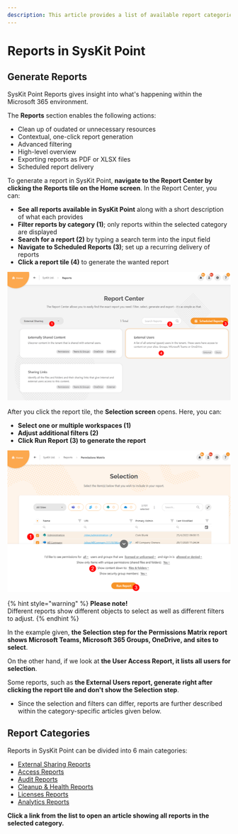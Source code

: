 ```yaml
---
description: This article provides a list of available report categories and shows how to generate reports in SysKit Point.
---
```


# Reports in SysKit Point

## Generate Reports

SysKit Point Reports gives insight into what's happening within the Microsoft 365 environment. 

The **Reports** section enables the following actions:
* Clean up of oudated or unnecessary resources
* Contextual, one-click report generation
* Advanced filtering
* High-level overview
* Exporting reports as PDF or XLSX files
* Scheduled report delivery


To generate a report in SysKit Point, **navigate to the Report Center by clicking the Reports tile on the Home screen**.
In the Report Center, you can:
* **See all reports available in SysKit Point** along with a short description of what each provides
* **Filter reports by category (1)**; only reports within the selected category are displayed
* **Search for a report (2)** by typing a search term into the input field
* **Navigate to Scheduled Reports (3)**; set up a recurring delivery of reports 
* **Click a report tile (4)** to generate the wanted report

![SysKit Point - Report Center](../../.gitbook/assets/generate_reports_overview-report_center.png)

After you click the report tile, the **Selection screen** opens.
Here, you can:
* **Select one or multiple workspaces (1)**
* **Adjust additional filters (2)**
* **Click Run Report (3) to generate the report**

![Generating Reports - Selection Screen](../../.gitbook/assets/generate_reports_overview-selection_step.png)

{% hint style="warning" %}
**Please note!**  
Different reports show different objects to select as well as different filters to adjust. 
{% endhint %}

In the example given, **the Selection step for the Permissions Matrix report shows Microsoft Teams, Microsoft 365 Groups, OneDrive, and sites to select**. 

On the other hand, if we look at **the User Access Report, it lists all users for selection**. 

Some reports, such as **the External Users report, generate right after clicking the report tile and don't show the Selection step**. 
* Since the selection and filters can differ, reports are further described within the category-specific articles given below.

## Report Categories

Reports in SysKit Point can be divided into 6 main categories:
* [External Sharing Reports](external-sharing-reports.md)
* [Access Reports](access-reports.md)
* [Audit Reports](audit-reports.md)
* [Cleanup & Health Reports](cleanup-and-health-reports.md)
* [Licenses Reports](licenses-reports.md)
* [Analytics Reports](analytics-reports.md)

**Click a link from the list to open an article showing all reports in the selected category.**



